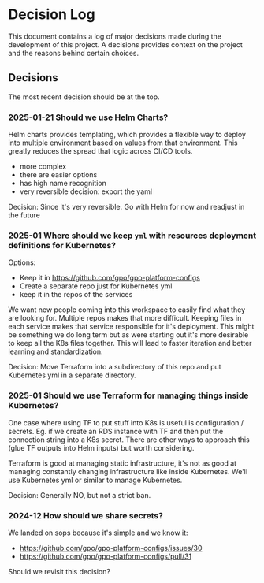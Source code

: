 # Decision Log

This document contains a log of major decisions made during the development of this project.
A decisions provides context on the project and the reasons behind certain choices.

## Decisions
The most recent decision should be at the top.

### 2025-01-21 Should we use Helm Charts?

Helm charts provides templating, which provides a flexible way to deploy into multiple environment based on values from that environment. This greatly reduces the spread that logic across CI/CD tools.

- more complex
- there are easier options
- has high name recognition
- very reversible decision: export the yaml

Decision: Since it's very reversible. Go with Helm for now and readjust in the future

### 2025-01 Where should we keep `yml` with resources deployment definitions for Kubernetes?

Options:
- Keep it in https://github.com/gpo/gpo-platform-configs
- Create a separate repo just for Kubernetes yml
- keep it in the repos of the services

We want new people coming into this workspace to easily find what they are looking for. Multiple repos makes that more difficult.
Keeping files in each service makes that service responsible for it's deployment. This might be something we do long term but as were starting out it's more desirable to keep all the K8s files together. This will lead to faster iteration and better learning and standardization.

Decision: Move Terraform into a subdirectory of this repo and put Kubernetes yml in a separate directory.


### 2025-01 Should we use Terraform for managing things inside Kubernetes?

One case where using TF to put stuff into K8s is useful is configuration / secrets. Eg. if we create an RDS instance with TF and then put the connection string into a K8s secret. There are other ways to approach this (glue TF outputs into Helm inputs) but worth considering.

Terraform is good at managing static infrastructure, it's not as good at managing constantly changing infrastructure like inside Kubernetes. We'll use Kubernetes yml or similar to manage Kubernetes.

Decision: Generally NO, but not a strict ban.

### 2024-12 How should we share secrets?

We landed on sops because it's simple and we know it:
- https://github.com/gpo/gpo-platform-configs/issues/30
- https://github.com/gpo/gpo-platform-configs/pull/31

Should we revisit this decision?
